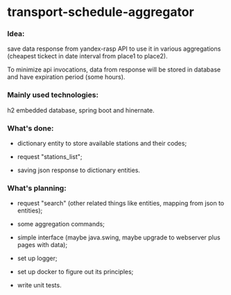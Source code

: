 # transport-schedule-aggregator
### Idea:
save data response from yandex-rasp API to use it in various aggregations (cheapest tickect in date interval from place1 to place2).

To minimize api invocations, data from response will be stored in database and have expiration period (some hours).

### Mainly used technologies:
h2 embedded database, spring boot and hinernate.

### What's done:
  - dictionary entity to store available stations and their codes;

  - request "stations_list";

  - saving json response to dictionary entities.

### What's planning:
  - request "search" (other related things like entities, mapping from json to entities);

  - some aggregation commands;

  - simple interface (maybe java.swing, maybe upgrade to webserver plus pages with data);

  - set up logger;

  - set up docker to figure out its principles;

  - write unit tests.
